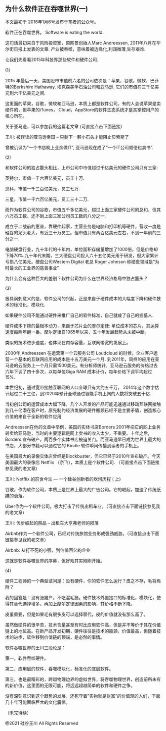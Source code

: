 ## 为什么软件正在吞噬世界(一)

本文最初于 2016年1月6号发布于笔者的公众号。

软件正在吞噬世界。 Software is eating the world.

这句话最初来自于风险投资家，原网景创始人Marc Andreessen, 2011年八月在华尔街日报上发表的文章. 产业被吞噬，意味着被边缘化,利润微薄,生存艰难.

让我们先看看2015年科技界那些软件和硬件公司.

(1）

2015 年最后一天，美国股市市值前六名的公司依次是：苹果，谷歌，微软，巴菲特的Berkshire Hathaway, 埃克森美孚石油公司和亚马逊.
它们的市值在三千亿美元到六千亿美元之间.

这里面的苹果，谷歌，微软和亚马逊，本质上都是软件公司。有的人会说苹果是卖硬件的，但苹果的iTunes，iCloud，AppStore的软件生态系统才是其掌控用户的核心所在。

关于亚马逊，可以参加我的这篇老文章 (可直接点击下面链接)

王川: 被误读的亚马逊帝国 &#8211; 只剩下一颗小石头才能阻止贝索斯了

曾被讥讽为&#8221;一个书店晚上业余做IT&#8221;, 亚马逊现在成了&#8221;一个IT公司顺便也卖书&#8221;.

(2)

和软件公司的独占鳌头相比，上市公司中市值超过千亿美元的硬件公司只有三家:

英特尔，市值一千六百亿美元，员工十万.

思科，市值一千三百亿美元，员工七万.

三星，市值一千六百亿美元，员工三十二万.

而作为软件公司的谷歌，市值五千多亿美元，超过上面三家硬件公司的总和，但其六万员工数，还不到上面三家公司员工数的八分之一.

成立于二战前的惠普，靠硬件起家，主营业务是电脑和打印机等硬件，营收一度是硅谷的龙头老大，有近三十万员工。但市值只有两百亿美元左右，不到一年前的三分之一.

电脑硬盘行业，九十年代的十年内，单位面积存储量增加了1000倍，但是价格却下降70%.九十年代末期，三大硬盘公司投入六十五亿美元用于研发，但大家累计亏损八亿美元。硬盘公司Western
Digital 老总 Roger Johnson 称硬盘领域是“为时最长的工业界的慈善事业”.

为什么会有这种巨大的差别？软件公司为什么在世界经济格局中独占鳌头？

(3)

极具讽刺意义的是，软件公司的兴起，正是来自于硬件成本的大幅度下降和硬件技术的标准化，模块化.

如果硬件公司不能通过硬件来推广自己的软件标准，自己就成了自己的掘墓人.

硬件成本下降的最根本动力，来自于芯片业的摩尔定律: 单位成本的芯片，其运算速度每两年翻一番。摩尔定律自1965年以来，五十年发展趋势从未被中断。

类似的技术进步速度，也体现在内存容量，互联网带宽的发展上。

2000年,Andreessen 在运营第一个云服务公司 Loudcloud 的时候，企业客户运营一个基本的互联网应用的成本是十五万美元一个月.
到2011年，同样的应用在亚马逊的云服务上一个月只需1500美元。有分析师统计，亚马逊云服务的价格过去六年下调了四十多次，以每单位Giga
RAM 成本计价，每年价格下调平均超过15%.

本世纪初，通过宽带接触互联网的人口全球只有大约五千万， 2014年这个数字估计超过二十三亿，到2020年预计全球通过智能手机上网的人数将突破五十亿.

当初创公司的运营成本大幅下降，几个人开发的产品可能迅速通过移动互联网接触到几十亿潜在客户时，原先制约经济发展的硬件瓶颈已经不是主要矛盾，创造核心价值的来自于全新的软件应用.

Andreessen在他的文章中举例，美国的实体书店Borders 2001年把它的网上业务转卖给亚马逊，当时的主要逻辑是网上卖书的收入太少，不重要。十年之后,
Borders 宣布破产，两百多个实体书店被迫关门。而亚马逊早已成为世界上最大的书店，大部分书籍可以通过它的 Kindle 软件瞬间传播到读者的手机上。

在美国最大的录像实体店曾经是Blockbuster，但它已经于2010年宣布破产。今天美国最大的录像店 Netflix （奈飞），本质上是个软件公司.
（可直接点击下面链接参见我的老文章)

王川: Netflix 的前世今生 — 一个硅谷创新者的坎坷历程 ( 上)

谷歌，作为软件公司，本质上是世界上最大的广告公司。它的崛起，加速了传统纸媒的衰落。

Uber作为一个软件公司，极大打击了传统出租车业。（可直接点击下面链接参见我的老文章)

王川: 优步崛起的祭品 – 出租车大亨弗老师的陨落

Airbnb作为一个软件公司，已经对传统旅馆业务形成强劲威胁。（可直接点击下面链接参见我的老文章）

Airbnb: 从打不死的小强，到估值百亿的企业

这就是软件吞噬世界的序幕，但好戏其实刚刚开始。

(4)

硬件工程师的一个典型诘问是：没有硬件，你的软件怎么运行？皮之不存，毛将焉附？

我的回答是：没有张屠户，不吃混毛猪。硬件技术外置接口的标准化，模块化，使得其替代选择增多。再加上摩尔定律因素的影响，其价格不断下降。

皮虽重要，但是如果毛有很多皮可以选择替代，皮的价值就没有那么高了。

虽然做硬件的很辛苦，技术含量甚至有时比应用软件高，但是并不等价于其在价值链上的地位高。在新产品开发初期，硬件往往是技术的瓶颈，价值最高，但随着技术的进步，软件移到价值链的顶端，是必然的事情。

软件吞噬世界的王川三段论是：

第一，软件吞噬硬件。

第二，应用层的软件，吞噬模块化，标准化的底层软件。

第三，也是最精彩的，跨越物理边界的虚拟世界，将吞噬物理世界，创造前所未有的新价值，这里面的无限可能，将远远超越简单的软件和硬件之争。

没有深刻意识到这个趋势的发展，还死守着”实物就是财富”的价值观的人们，下面几十年可能面临巨大的文化震惊。

（未完待续）

@2021 硅谷王川 All Rights Reserved

